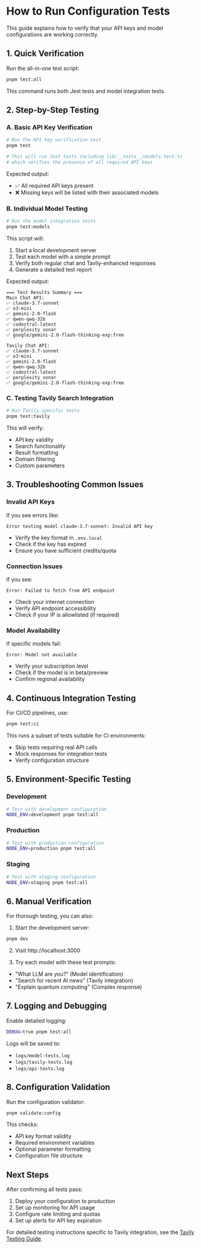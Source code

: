# How to Run Configuration Tests

This guide explains how to verify that your API keys and model configurations are working correctly.

## 1. Quick Verification

Run the all-in-one test script:
```bash
pnpm test:all
```

This command runs both Jest tests and model integration tests.

## 2. Step-by-Step Testing

### A. Basic API Key Verification
```bash
# Run the API key verification test
pnpm test

# This will run Jest tests including lib/__tests__/models.test.ts
# which verifies the presence of all required API keys
```

Expected output:
- ✅ All required API keys present
- ❌ Missing keys will be listed with their associated models

### B. Individual Model Testing
```bash
# Run the model integration tests
pnpm test:models
```

This script will:
1. Start a local development server
2. Test each model with a simple prompt
3. Verify both regular chat and Tavily-enhanced responses
4. Generate a detailed test report

Expected output:
```
=== Test Results Summary ===
Main Chat API:
✅ claude-3.7-sonnet
✅ o3-mini
✅ gemini-2.0-flash
✅ qwen-qwq-32b
✅ codestral-latest
✅ perplexity sonar
✅ google/gemini-2.0-flash-thinking-exp:free

Tavily Chat API:
✅ claude-3.7-sonnet
✅ o3-mini
✅ gemini-2.0-flash
✅ qwen-qwq-32b
✅ codestral-latest
✅ perplexity sonar
✅ google/gemini-2.0-flash-thinking-exp:free
```

### C. Testing Tavily Search Integration
```bash
# Run Tavily-specific tests
pnpm test:tavily
```

This will verify:
- API key validity
- Search functionality
- Result formatting
- Domain filtering
- Custom parameters

## 3. Troubleshooting Common Issues

### Invalid API Keys
If you see errors like:
```
Error testing model claude-3.7-sonnet: Invalid API key
```
- Verify the key format in `.env.local`
- Check if the key has expired
- Ensure you have sufficient credits/quota

### Connection Issues
If you see:
```
Error: Failed to fetch from API endpoint
```
- Check your internet connection
- Verify API endpoint accessibility
- Check if your IP is allowlisted (if required)

### Model Availability
If specific models fail:
```
Error: Model not available
```
- Verify your subscription level
- Check if the model is in beta/preview
- Confirm regional availability

## 4. Continuous Integration Testing

For CI/CD pipelines, use:
```bash
pnpm test:ci
```

This runs a subset of tests suitable for CI environments:
- Skip tests requiring real API calls
- Mock responses for integration tests
- Verify configuration structure

## 5. Environment-Specific Testing

### Development
```bash
# Test with development configuration
NODE_ENV=development pnpm test:all
```

### Production
```bash
# Test with production configuration
NODE_ENV=production pnpm test:all
```

### Staging
```bash
# Test with staging configuration
NODE_ENV=staging pnpm test:all
```

## 6. Manual Verification

For thorough testing, you can also:

1. Start the development server:
```bash
pnpm dev
```

2. Visit http://localhost:3000

3. Try each model with these test prompts:
- "What LLM are you?" (Model identification)
- "Search for recent AI news" (Tavily integration)
- "Explain quantum computing" (Complex response)

## 7. Logging and Debugging

Enable detailed logging:
```bash
DEBUG=true pnpm test:all
```

Logs will be saved to:
- `logs/model-tests.log`
- `logs/tavily-tests.log`
- `logs/api-tests.log`

## 8. Configuration Validation

Run the configuration validator:
```bash
pnpm validate:config
```

This checks:
- API key format validity
- Required environment variables
- Optional parameter formatting
- Configuration file structure

## Next Steps

After confirming all tests pass:
1. Deploy your configuration to production
2. Set up monitoring for API usage
3. Configure rate limiting and quotas
4. Set up alerts for API key expiration

For detailed testing instructions specific to Tavily integration, see the [Tavily Testing Guide](docs/tavily-testing-guide.md).